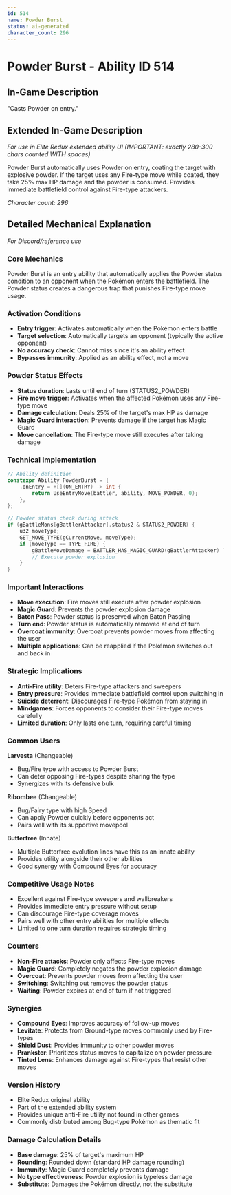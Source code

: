 ```yaml
---
id: 514
name: Powder Burst
status: ai-generated
character_count: 296
---
```


# Powder Burst - Ability ID 514

## In-Game Description
"Casts Powder on entry."

## Extended In-Game Description
*For use in Elite Redux extended ability UI (IMPORTANT: exactly 280-300 chars counted WITH spaces)*

Powder Burst automatically uses Powder on entry, coating the target with explosive powder. If the target uses any Fire-type move while coated, they take 25% max HP damage and the powder is consumed. Provides immediate battlefield control against Fire-type attackers.

*Character count: 296*

## Detailed Mechanical Explanation
*For Discord/reference use*

### Core Mechanics
Powder Burst is an entry ability that automatically applies the Powder status condition to an opponent when the Pokémon enters the battlefield. The Powder status creates a dangerous trap that punishes Fire-type move usage.

### Activation Conditions
- **Entry trigger**: Activates automatically when the Pokémon enters battle
- **Target selection**: Automatically targets an opponent (typically the active opponent)
- **No accuracy check**: Cannot miss since it's an ability effect
- **Bypasses immunity**: Applied as an ability effect, not a move

### Powder Status Effects
- **Status duration**: Lasts until end of turn (STATUS2_POWDER)
- **Fire move trigger**: Activates when the affected Pokémon uses any Fire-type move
- **Damage calculation**: Deals 25% of the target's max HP as damage
- **Magic Guard interaction**: Prevents damage if the target has Magic Guard
- **Move cancellation**: The Fire-type move still executes after taking damage

### Technical Implementation
```c
// Ability definition
constexpr Ability PowderBurst = {
    .onEntry = +[](ON_ENTRY) -> int { 
        return UseEntryMove(battler, ability, MOVE_POWDER, 0); 
    },
};

// Powder status check during attack
if (gBattleMons[gBattlerAttacker].status2 & STATUS2_POWDER) {
    u32 moveType;
    GET_MOVE_TYPE(gCurrentMove, moveType);
    if (moveType == TYPE_FIRE) {
        gBattleMoveDamage = BATTLER_HAS_MAGIC_GUARD(gBattlerAttacker) ? 0 : (gBattleMons[gBattlerAttacker].maxHP / 4);
        // Execute powder explosion
    }
}
```

### Important Interactions
- **Move execution**: Fire moves still execute after powder explosion
- **Magic Guard**: Prevents the powder explosion damage
- **Baton Pass**: Powder status is preserved when Baton Passing
- **Turn end**: Powder status is automatically removed at end of turn
- **Overcoat immunity**: Overcoat prevents powder moves from affecting the user
- **Multiple applications**: Can be reapplied if the Pokémon switches out and back in

### Strategic Implications
- **Anti-Fire utility**: Deters Fire-type attackers and sweepers
- **Entry pressure**: Provides immediate battlefield control upon switching in
- **Suicide deterrent**: Discourages Fire-type Pokémon from staying in
- **Mindgames**: Forces opponents to consider their Fire-type moves carefully
- **Limited duration**: Only lasts one turn, requiring careful timing

### Common Users
**Larvesta** (Changeable)
- Bug/Fire type with access to Powder Burst
- Can deter opposing Fire-types despite sharing the type
- Synergizes with its defensive bulk

**Ribombee** (Changeable)
- Bug/Fairy type with high Speed
- Can apply Powder quickly before opponents act
- Pairs well with its supportive movepool

**Butterfree** (Innate)
- Multiple Butterfree evolution lines have this as an innate ability
- Provides utility alongside their other abilities
- Good synergy with Compound Eyes for accuracy

### Competitive Usage Notes
- Excellent against Fire-type sweepers and wallbreakers
- Provides immediate entry pressure without setup
- Can discourage Fire-type coverage moves
- Pairs well with other entry abilities for multiple effects
- Limited to one turn duration requires strategic timing

### Counters
- **Non-Fire attacks**: Powder only affects Fire-type moves
- **Magic Guard**: Completely negates the powder explosion damage
- **Overcoat**: Prevents powder moves from affecting the user
- **Switching**: Switching out removes the powder status
- **Waiting**: Powder expires at end of turn if not triggered

### Synergies
- **Compound Eyes**: Improves accuracy of follow-up moves
- **Levitate**: Protects from Ground-type moves commonly used by Fire-types
- **Shield Dust**: Provides immunity to other powder moves
- **Prankster**: Prioritizes status moves to capitalize on powder pressure
- **Tinted Lens**: Enhances damage against Fire-types that resist other moves

### Version History
- Elite Redux original ability
- Part of the extended ability system
- Provides unique anti-Fire utility not found in other games
- Commonly distributed among Bug-type Pokémon as thematic fit

### Damage Calculation Details
- **Base damage**: 25% of target's maximum HP
- **Rounding**: Rounded down (standard HP damage rounding)
- **Immunity**: Magic Guard completely prevents damage
- **No type effectiveness**: Powder explosion is typeless damage
- **Substitute**: Damages the Pokémon directly, not the substitute